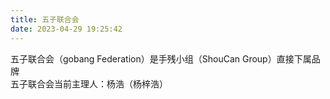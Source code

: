 ```yaml
---
title: 五子联合会
date: 2023-04-29 19:25:42
---
```

五子联合会（gobang Federation）是手残小组（ShouCan Group）直接下属品牌  
五子联合会当前主理人：杨浩（杨梓浩）